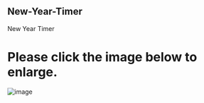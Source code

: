 ## New-Year-Timer
New Year Timer

# Please click the image below to enlarge. 


![image](https://user-images.githubusercontent.com/69806791/178551074-ec2bbaa8-4531-40fb-a3c5-beaab37e2b99.png)
